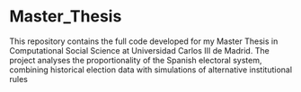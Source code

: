 # Master_Thesis
This repository contains the full code developed for my Master Thesis in Computational Social Science at Universidad Carlos III de Madrid. The project analyses the proportionality of the Spanish electoral system, combining historical election data with simulations of alternative institutional rules
